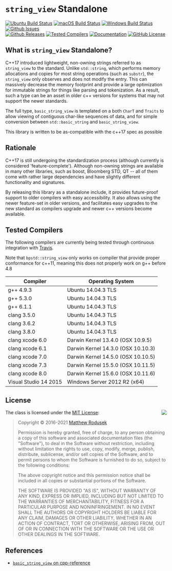 # `string_view` Standalone

[![Ubuntu Build Status](https://github.com/bitwizeshift/string_view-standalone/workflows/Ubuntu/badge.svg?branch=master)](https://github.com/bitwizeshift/string_view-standalone/actions?query=workflow%3AUbuntu)
[![macOS Build Status](https://github.com/bitwizeshift/string_view-standalone/workflows/macOS/badge.svg?branch=master)](https://github.com/bitwizeshift/string_view-standalone/actions?query=workflow%3AmacOS)
[![Windows Build Status](https://github.com/bitwizeshift/string_view-standalone/workflows/Windows/badge.svg?branch=master)](https://github.com/bitwizeshift/string_view-standalone/actions?query=workflow%3AWindows)
[![Github Issues](https://img.shields.io/github/issues/bitwizeshift/string_view-standalone.svg)](http://github.com/bitwizeshift/string_view-standalone/issues)
<br/>
[![Github Releases](https://img.shields.io/github/release/bitwizeshift/string_view-standalone.svg)](https://github.com/bitwizeshift/string_view-standalone/releases)
[![Tested Compilers](https://img.shields.io/badge/compilers-gcc%20%7C%20clang-blue.svg)](#tested-compilers)
[![Documentation](https://img.shields.io/badge/docs-doxygen-blue.svg)](http://bitwizeshift.github.io/string_view-standalone)
[![GitHub License](https://img.shields.io/badge/license-MIT-blue.svg)](https://raw.githubusercontent.com/bitwizeshift/string_view-standalone/master/LICENSE.md)

## What is `string_view` Standalone?

C++17 introduced lightweight, non-owning strings referred to as `string_view` to the standard. Unlike `std::string`, which performs memory allocations
and copies for most string operations (such as `substr`), the `string_view` only observes and does not modify the entry.
This can massively decrease the memory footprint and provide a large optimization for immutable strings for things like parsing and tokenization. As a
result, such a type can be an asset in older c++ versions for systems that may not support the newer standards.

The full type, `basic_string_view` is templated on a both `CharT` and `Traits` to allow viewing of contiguous char-like sequences of data, and for
simple conversion between `std::basic_string` and `basic_string_view`.

This library is written to be as-compatible with the c++17 spec as possible

## Rationale

C++17 is still undergoing the standardization process (although currently is considered 'feature-complete'). Although non-owning strings are available in
many other libraries, such as boost, Bloomberg STD, QT -- all of them come with rather large dependencies and have slightly different functionality and
signatures.

By releasing this library as a standalone include, it provides future-proof support to older compilers with easy accessibility.
It also allows using the newer feature-set in older versions, and facilitates easy upgrades to the new standard as compilers upgrade and newer
c++ versions become available.

## Tested Compilers

The following compilers are currently being tested through continuous integration with [Travis](https://travis-ci.org/bitwizeshift/string_view-standalone).

Note that `bpstd::string_view` only works on compiler that provide proper conformance for c++11, meaning this
does not properly work on g++ before 4.8

| Compiler              | Operating System                   |
|-----------------------|------------------------------------|
| g++ 4.9.3             | Ubuntu 14.04.3 TLS                 |
| g++ 5.3.0             | Ubuntu 14.04.3 TLS                 |
| g++ 6.1.1             | Ubuntu 14.04.3 TLS                 |
| clang 3.5.0           | Ubuntu 14.04.3 TLS                 |
| clang 3.6.2           | Ubuntu 14.04.3 TLS                 |
| clang 3.8.0           | Ubuntu 14.04.3 TLS                 |
| clang xcode 6.0       | Darwin Kernel 13.4.0 (OSX 10.9.5)  |
| clang xcode 6.1       | Darwin Kernel 14.3.0 (OSX 10.10.3) |
| clang xcode 7.0       | Darwin Kernel 14.5.0 (OSX 10.10.5) |
| clang xcode 7.3       | Darwin Kernel 15.5.0 (OSX 10.11.5) |
| clang xcode 8.0       | Darwin Kernel 15.6.0 (OSX 10.11.6) |
| Visual Studio 14 2015	| Windows Server 2012 R2 (x64)       |

## License

<img align="right" src="http://opensource.org/trademarks/opensource/OSI-Approved-License-100x137.png">

The class is licensed under the [MIT License](http://opensource.org/licenses/MIT):

> Copyright &copy; 2016-2021 [Matthew Rodusek](http://bitwizeshift.github.com/)
>
> Permission is hereby granted, free of charge, to any person obtaining a copy
> of this software and associated documentation files (the "Software"), to deal
> in the Software without restriction, including without limitation the rights
> to use, copy, modify, merge, publish, distribute, sublicense, and/or sell
> copies of the Software, and to permit persons to whom the Software is
> furnished to do so, subject to the following conditions:
>
> The above copyright notice and this permission notice shall be included in all
> copies or substantial portions of the Software.
>
> THE SOFTWARE IS PROVIDED "AS IS", WITHOUT WARRANTY OF ANY KIND, EXPRESS OR
> IMPLIED, INCLUDING BUT NOT LIMITED TO THE WARRANTIES OF MERCHANTABILITY,
> FITNESS FOR A PARTICULAR PURPOSE AND NONINFRINGEMENT. IN NO EVENT SHALL THE
> AUTHORS OR COPYRIGHT HOLDERS BE LIABLE FOR ANY CLAIM, DAMAGES OR OTHER
> LIABILITY, WHETHER IN AN ACTION OF CONTRACT, TORT OR OTHERWISE, ARISING FROM,
> OUT OF OR IN CONNECTION WITH THE SOFTWARE OR THE USE OR OTHER DEALINGS IN THE
> SOFTWARE.

## References

- [`basic_string_view` on cpp-reference](http://en.cppreference.com/w/cpp/string/basic_string_view)
